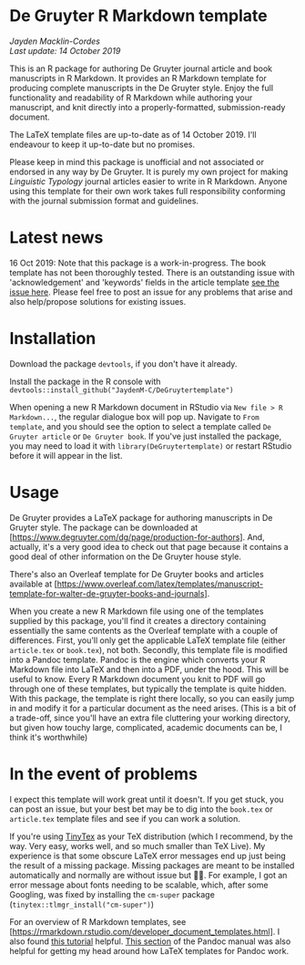 # De Gruyter R Markdown template
_Jayden Macklin-Cordes_  
_Last update: 14 October 2019_

This is an R package for authoring De Gruyter journal article and book manuscripts in R Markdown. It provides an R Markdown template for producing complete manuscripts in the De Gruyter style. Enjoy the full functionality and readability of R Markdown while authoring your manuscript, and knit directly into a properly-formatted, submission-ready document.

The LaTeX template files are up-to-date as of 14 October 2019. I'll endeavour to keep it up-to-date but no promises.

Please keep in mind this package is unofficial and not associated or endorsed in any way by De Gruyter. It is purely my own project for making *Linguistic Typology* journal articles easier to write in R Markdown. Anyone using this template for their own work takes full responsibility conforming with the journal submission format and guidelines.

# Latest news

16 Oct 2019: Note that this package is a work-in-progress. The book template has not been thoroughly tested. There is an outstanding issue with 'acknowledgement' and 'keywords' fields in the article template [see the issue here](https://github.com/JaydenM-C/DeGruytertemplate/issues/1). Please feel free to post an issue for any problems that arise and also help/propose solutions for existing issues.

# Installation

Download the package `devtools`, if you don't have it already.

Install the package in the R console with `devtools::install_github("JaydenM-C/DeGruytertemplate")`

When opening a new R Markdown document in RStudio via `New file > R Markdown...`, the regular dialogue box will pop up. Navigate to `From template`, and you should see the option to select a template called `De Gruyter article` or `De Gruyter book`. If you've just installed the package, you may need to load it with `library(DeGruytertemplate)` or restart RStudio before it will appear in the list.

# Usage

De Gruyter provides a LaTeX package for authoring manuscripts in De Gruyter style. The package can be downloaded at [https://www.degruyter.com/dg/page/production-for-authors]. And, actually, it's a very good idea to check out that page because it contains a good deal of other information on the De Gruyter house style.

There's also an Overleaf template for De Gruyter books and articles available at [https://www.overleaf.com/latex/templates/manuscript-template-for-walter-de-gruyter-books-and-journals].

When you create a new R Markdown file using one of the templates supplied by this package, you'll find it creates a directory containing essentially the same contents as the Overleaf template with a couple of differences. First, you'll only get the applicable LaTeX template file (either `article.tex` or `book.tex`), not both. Secondly, this template file is modified into a Pandoc template. Pandoc is the engine which converts your R Markdown file into LaTeX and then into a PDF, under the hood. This will be useful to know. Every R Markdown document you knit to PDF will go through one of these templates, but typically the template is quite hidden. With this package, the template is right there locally, so you can easily jump in and modify it for a particular document as the need arises. (This is a bit of a trade-off, since you'll have an extra file cluttering your working directory, but given how touchy large, complicated, academic documents can be, I think it's worthwhile)

# In the event of problems

I expect this template will work great until it doesn't. If you get stuck, you can post an issue, but your best bet may be to dig into the `book.tex` or `article.tex` template files and see if you can work a solution.

If you're using [TinyTex](https://yihui.name/tinytex/) as your TeX distribution (which I recommend, by the way. Very easy, works well, and so much smaller than TeX Live). My experience is that some obscure LaTeX error messages end up just being the result of a missing package. Missing packages are meant to be installed automatically and normally are without issue but 🤷‍♂️. For example, I got an error message about fonts needing to be scalable, which, after some Googling, was fixed by installing the `cm-super` package (`tinytex::tlmgr_install("cm-super")`)

For an overview of R Markdown templates, see [https://rmarkdown.rstudio.com/developer_document_templates.html]. I also found [this tutorial](http://ismayc.github.io/ecots2k16/template_pkg/) helpful. [This section](http://pandoc.org/MANUAL.html#using-variables-in-templates) of the Pandoc manual was also helpful for getting my head around how LaTeX templates for Pandoc work.
